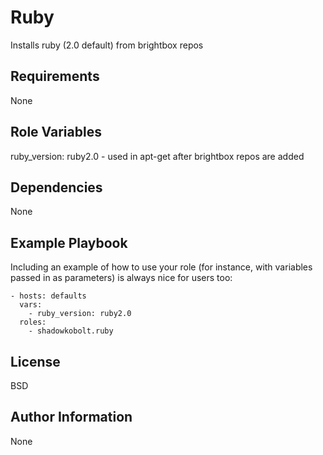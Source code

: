 Ruby
========

Installs ruby (2.0 default) from brightbox repos

Requirements
------------

None

Role Variables
--------------

ruby_version: ruby2.0 - used in apt-get after brightbox repos are added

Dependencies
------------

None

Example Playbook
-------------------------

Including an example of how to use your role (for instance, with variables passed in as parameters) is always nice for users too:

    - hosts: defaults
      vars:
        - ruby_version: ruby2.0
      roles:
        - shadowkobolt.ruby

License
-------

BSD

Author Information
------------------

None
